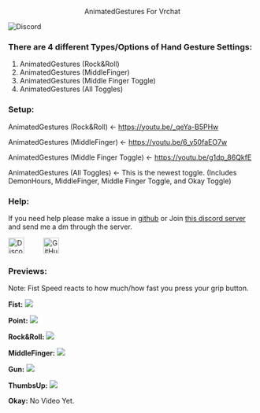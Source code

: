 <p align="center">AnimatedGestures For Vrchat</p>

![Discord](https://discord.c99.nl/widget/theme-3/664193794429943848.png)
### There are 4 different Types/Options of Hand Gesture Settings:
1. AnimatedGestures (Rock&Roll)
2. AnimatedGestures (MiddleFinger)
3. AnimatedGestures (Middle Finger Toggle)
4. AnimatedGestures (All Toggles)


### Setup:
AnimatedGestures (Rock&Roll) <- https://youtu.be/_qeYa-B5PHw

AnimatedGestures (MiddleFinger) <- https://youtu.be/6_y50faEO7w

AnimatedGestures (Middle Finger Toggle) <- https://youtu.be/g1dp_86QkfE

AnimatedGestures (All Toggles) <- This is the newest toggle. (Includes DemonHours, MiddleFinger, Middle Finger Toggle, and Okay Toggle)


### Help:
If you need help please make a issue in [github](https://github.com/bestpie1/AnimatedGestures)
or
Join [this discord server](https://discord.gg/cxjRGb4UZn) and send me a dm through the server.

<p align="left"><a href="https://discord.com/users/664193794429943848" target="_blank"><img alt="Discord" title="Discord" height="32" width="32" src="https://raw.githubusercontent.com/rahuldkjain/github-profile-readme-generator/master/src/images/icons/Social/discord.svg"></a>&nbsp;&nbsp;&nbsp;&nbsp;&nbsp;&nbsp;&nbsp;&nbsp;&nbsp;
<a href="https://github.com/bestpie1" target="_blank"><img alt="GitHub" title="GitHub" height="32" width="32" src="https://raw.githubusercontent.com/rahuldkjain/github-profile-readme-generator/master/src/images/icons/Social/github.svg"></a></p>

### Previews:
Note: Fist Speed reacts to how much/how fast you press your grip button.

**Fist:**
![](https://i.gyazo.com/cc7743fa62091198e675c963dc5ba728.gif)


**Point:**
![](https://i.gyazo.com/2ba5bb90060c8a6d2a4340b83800ba66.gif)


**Rock&Roll:**
![](https://i.gyazo.com/928bfb3c3d2b63c62d48c914f223da4d.gif)


**MiddleFinger:**
![](https://i.gyazo.com/3c1996267990e9b1069e9253eeddcade.gif)


**Gun:**
![](https://i.gyazo.com/e99163d2c1cced44957ba8034fe66ede.gif)


**ThumbsUp:**
![](https://i.gyazo.com/ef88793eaadeb2863587e4799f8aa42a.gif)

**Okay:**
No Video Yet.
